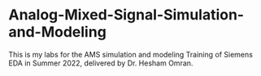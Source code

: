 # Analog-Mixed-Signal-Simulation-and-Modeling
This is my labs for the AMS simulation and modeling Training of Siemens EDA in Summer 2022, delivered by Dr. Hesham Omran.

